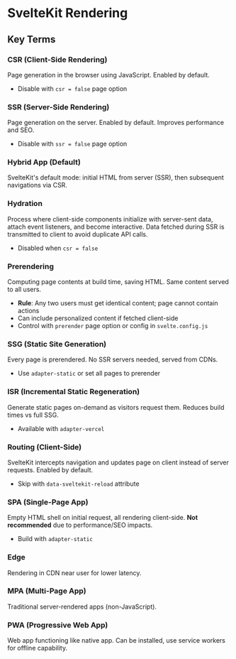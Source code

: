 # SvelteKit Rendering

## Key Terms

### CSR (Client-Side Rendering)
Page generation in the browser using JavaScript. Enabled by default.
- Disable with `csr = false` page option

### SSR (Server-Side Rendering)
Page generation on the server. Enabled by default. Improves performance and SEO.
- Disable with `ssr = false` page option

### Hybrid App (Default)
SvelteKit's default mode: initial HTML from server (SSR), then subsequent navigations via CSR.

### Hydration
Process where client-side components initialize with server-sent data, attach event listeners, and become interactive. Data fetched during SSR is transmitted to client to avoid duplicate API calls.
- Disabled when `csr = false`

### Prerendering
Computing page contents at build time, saving HTML. Same content served to all users.
- **Rule**: Any two users must get identical content; page cannot contain actions
- Can include personalized content if fetched client-side
- Control with `prerender` page option or config in `svelte.config.js`

### SSG (Static Site Generation)
Every page is prerendered. No SSR servers needed, served from CDNs.
- Use `adapter-static` or set all pages to prerender

### ISR (Incremental Static Regeneration)
Generate static pages on-demand as visitors request them. Reduces build times vs full SSG.
- Available with `adapter-vercel`

### Routing (Client-Side)
SvelteKit intercepts navigation and updates page on client instead of server requests. Enabled by default.
- Skip with `data-sveltekit-reload` attribute

### SPA (Single-Page App)
Empty HTML shell on initial request, all rendering client-side. **Not recommended** due to performance/SEO impacts.
- Build with `adapter-static`

### Edge
Rendering in CDN near user for lower latency.

### MPA (Multi-Page App)
Traditional server-rendered apps (non-JavaScript).

### PWA (Progressive Web App)
Web app functioning like native app. Can be installed, use service workers for offline capability.